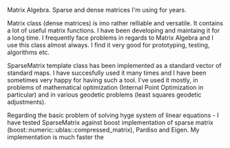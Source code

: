 
Matrix Algebra. Sparse and dense matrices I'm using for years.

Matrix class (dense matrices) is imo rather relliable and versatile. It contains a lot of useful matrix functions. I have been developing and maintaing it for a long time. I frequently face problems in regards to Matrix Algebra and I use this class almost always. I find it very good for prototyping, testing, algorithms etc.

SparseMatrix<T> template class has been implemented as a standard vector of standard maps. I have succesfully used it many times and I have been sometimes very happy for having such a tool. I've used it mostly, in problems of mathematical optimization (Internal Point Optimization in particular) and in various geodetic problems (least squares geodetic adjustments). 

Regarding the basic problem of solving hyge system of linear equations - I have tested SparseMatrix<T> against boost implementation of sparse matrix (boost::numeric::ublas::compressed_matrix<T>), Pardiso and Eigen. My implementation is much faster the


